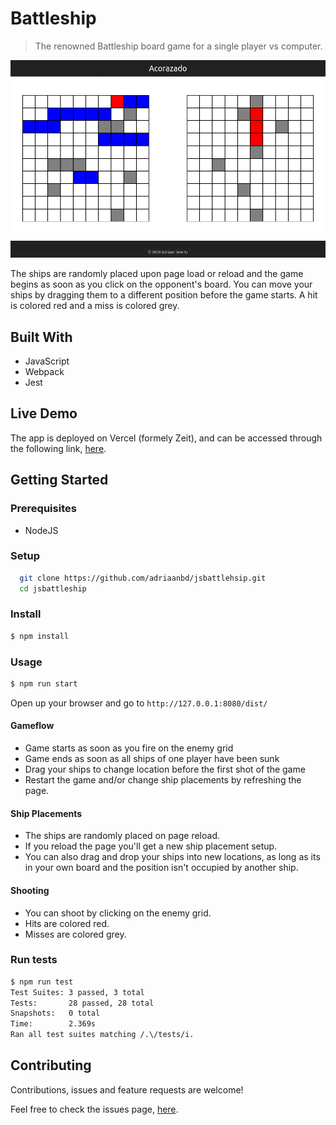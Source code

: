 # Battleship
> The renowned Battleship board game for a single player vs computer.

![Picture of the board](/screenshots/battleship.png?raw=true)

The ships are randomly placed upon page load or reload and the game begins as soon as you click on the opponent's board. You can move your ships by dragging them to a different position before the game starts. A hit is colored red and a miss is colored grey.

## Built With

- JavaScript
- Webpack
- Jest

## Live Demo

The app is deployed on Vercel (formely Zeit), and can be accessed through the following link, [here](https://jsbattleship.now.sh/).

## Getting Started

### Prerequisites

- NodeJS

### Setup

```bash
  git clone https://github.com/adriaanbd/jsbattlehsip.git
  cd jsbattleship
```

### Install

```bash
$ npm install
```

### Usage

```bash
$ npm run start
```
Open up your browser and go to `http://127.0.0.1:8080/dist/`

#### Gameflow

- Game starts as soon as you fire on the enemy grid
- Game ends as soon as all ships of one player have been sunk
- Drag your ships to change location before the first shot of the game
- Restart the game and/or change ship placements by refreshing the page.

#### Ship Placements

- The ships are randomly placed on page reload.
- If you reload the page you'll get a new ship placement setup.
- You can also drag and drop your ships into new locations, as long as its in your own board and the position isn't occupied by another ship.

#### Shooting

- You can shoot by clicking on the enemy grid.
- Hits are colored red.
- Misses are colored grey.

### Run tests

```bash
$ npm run test
Test Suites: 3 passed, 3 total
Tests:       28 passed, 28 total
Snapshots:   0 total
Time:        2.369s
Ran all test suites matching /.\/tests/i.
```

## Contributing

Contributions, issues and feature requests are welcome!

Feel free to check the issues page, [here](https://github.com/adriaanbd/jsbattleship/issues).
